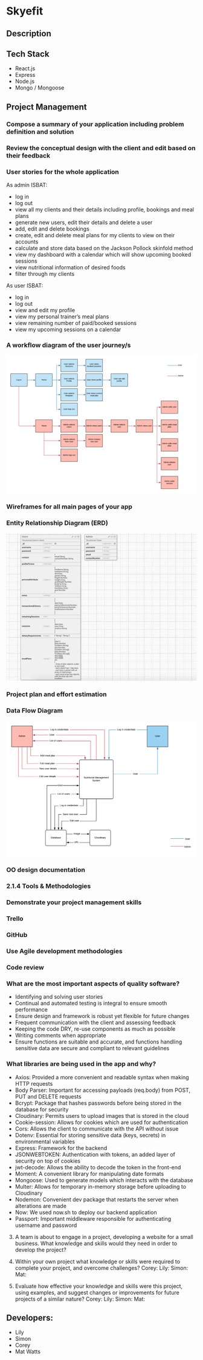 # Skyefit

## Description

## Tech Stack

* React.js
* Express
* Node.js
* Mongo / Mongoose

## Project Management

### Compose a summary of your application including problem definition and solution

### Review the conceptual design with the client and edit based on their feedback

### User stories for the whole application

As admin ISBAT: 
* log in 
* log out
* view all my clients and their details including profile, bookings and meal plans
* generate new users, edit their details and delete a user
* add, edit and delete bookings
* create, edit and delete meal plans for my clients to view on their accounts
* calculate and store data based on the Jackson Pollock skinfold method
* view my dashboard with a calendar which will show upcoming booked sessions
* view nutritional information of desired foods
* filter through my clients

As user ISBAT:
* log in
* log out
* view and edit my profile
* view my personal trainer’s meal plans
* view remaining number of paid/booked sessions
* view my upcoming sessions on a calendar

### A workflow diagram of the user journey/s
![User Flow Chart](docs/images/user_flow_chart.png)

### Wireframes for all main pages of your app

### Entity Relationship Diagram (ERD)
![ERD](docs/images/erd.png)

### Project plan and effort estimation

### Data Flow Diagram
![DFD](docs/images/data_flow_diagram.png)

### OO design documentation

### 2.1.4 Tools & Methodologies

### Demonstrate your project management skills

### Trello

### GitHub

### Use Agile development methodologies

### Code review

### What are the most important aspects of quality software?

* Identifying and solving user stories
* Continual and automated testing is integral to ensure smooth performance
* Ensure design and framework is robust yet flexible for future changes
* Frequent communication with the client and assessing feedback
* Keeping the code DRY, re-use components as much as possible
* Writing comments when appropriate
* Ensure functions are suitable and accurate, and functions handling sensitive data are secure and compliant to relevant guidelines

### What libraries are being used in the app and why?

* Axios: Provided a more convenient and readable syntax when making HTTP requests
* Body Parser: Important for accessing payloads (req.body) from POST, PUT and DELETE requests
* Bcrypt: Package that hashes passwords before being stored in the database for security
* Cloudinary: Permits users to upload images that is stored in the cloud
* Cookie-session: Allows for cookies which are used for authentication
* Cors: Allows the client to communicate with the API without issue
* Dotenv: Essential for storing sensitive data (keys, secrets) in environmental variables
* Express: Framework for the backend
* JSONWEBTOKEN: Authentication with tokens, an added layer of security on top of cookies
* jwt-decode: Allows the ability to decode the token in the front-end
* Moment: A convenient library for manipulating date formats
* Mongoose: Used to generate models which interacts with the database
* Multer: Allows for temporary in-memory storage before uploading to Cloudinary
* Nodemon: Convenient dev package that restarts the server when alterations are made
* Now: We used now.sh to deploy our backend application
* Passport: Important middleware responsible for authenticating username and password

3. A team is about to engage in a project, developing a website for a small business. What knowledge and skills would they need in order to develop the project?

4. Within your own project what knowledge or skills were required to complete your project, and overcome challenges?
Corey: 
Lily:
Simon:
Mat: 

5. Evaluate how effective your knowledge and skills were this project, using examples, and suggest changes or improvements for future projects of a similar nature?
Corey: 
Lily:
Simon:
Mat: 

## Developers:
* Lily
* Simon
* Corey
* Mat Watts